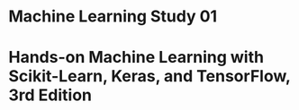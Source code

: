 # Machine Learning Study 01
# Hands-on Machine Learning with Scikit-Learn, Keras, and TensorFlow, 3rd Edition
